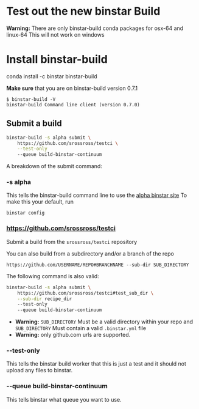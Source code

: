 Test out the new binstar Build 
================================

**Warning:** There are only binstar-build conda packages for osx-64 and linux-64
This will not work on windows
  
# Install binstar-build

conda install -c binstar binstar-build

**Make sure** that you are on binstar-build version 0.7.1
 
    $ binstar-build -V
    binstar-build Command line client (version 0.7.0)
    
## Submit a build

```sh
binstar-build -s alpha submit \
    https://github.com/srossross/testci \
    --test-only 
    --queue build-binstar-continuum 
```

A breakdown of the submit command:
 
### -s alpha

This tells the binstar-build command line to use the [alpha binstar site](http://alpha.binstar.org) 
To make this your default, run 

    binstar config 

### https://github.com/srossross/testci

Submit a build from the `srossross/testci` repository 

You can also build from a subdirectory and/or a branch of the repo 

    https://github.com/USERNAME/REPO#BRANCHNAME --sub-dir SUB_DIRECTORY
    
The following command is also valid:

```sh
binstar-build -s alpha submit \
    https://github.com/srossross/testci#test_sub_dir \
    --sub-dir recipe_dir
    --test-only 
    --queue build-binstar-continuum 
```



 *  **Warning:** `SUB_DIRECTORY` Must be a valid directory within your repo and `SUB_DIRECTORY`
Must contain a valid `.binstar.yml` file 
 *  **Warning:** only github.com urls are supported.
 
### --test-only

This tells the binstar build worker that this is just a test and it should not upload
any files to binstar.
 
### --queue build-binstar-continuum

This tells binstar what queue you want to use.  


